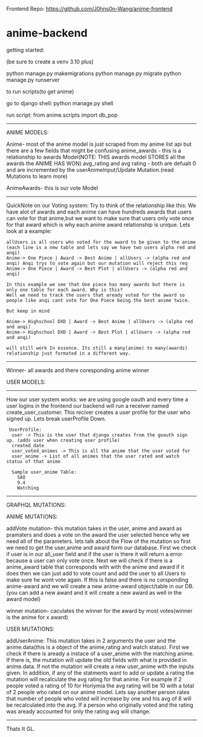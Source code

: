 Frontend Repo: https://github.com/J0hns0n-Wang/anime-frontend


# anime-backend

getting started:

(be sure to create a venv 3.10 plus)

python manage.py makemigrations
python manage.py migrate 
python manage.py runserver 

to run scripts(to get anime)

go to django shell: python manage.py shell

run script: from anime.scripts import db_pop

------------------------------------------------------------------

ANIME MODELS:

Anime- most of the anime model is just scraped from my anime list api but there are a few fields that might be confusing
anime_awards - this is a relationship to awards Model(NOTE: THIS awards model STORES all the awards the ANIME HAS WON)
avg_rating and avg rating - both are defualt 0 and are incremented by the userAnimeInput/Update Mutation.(read Mutations to learn more)

AnimeAwards- this is our vote Model 

------
QuickNote on our Voting system:
  Try to think of the relationship like this: 
    We have alot of awards and each anime can have hundreds awards that users can vote for that anime,but we want to make sure that users only vote once for that award which is why each anime award relationship is unique. Lets look at a example:
    
    allUsers is all users who voted for the award to be given to the anime 
    (each line is a new table and lets say we have two users alpha red and anqi) 
    Anime-> One Piece | Award -> Best Anime | allUsers -> (alpha red and anqi) Anqi trys to vote again but our mutation will reject this req
    Anime-> One Piece | Award -> Best Plot | allUsers -> (alpha red and anqi)
    
    In this example we see that One piece has many awards but there is only one table for each award. Why is this?
    Well we need to track the users that aready voted for the award so people like anqi cant vote for One Piece being the best anime twice.
    
    But keep in mind 
    
    Anime-> Highschool DXD | Award -> Best Anime | allUsers -> (alpha red and anqi)
    Anime-> Highschool DXD | Award -> Best Plot | allUsers -> (alpha red and anqi)
    
    will still work In essence. Its still a many(anime) to many(awards) relationship just formated in a different way.

------

Winner- all awards and there coresponding anime winner

USER MODELS:

------
  How our user system works:
    we are using google oauth and every time a user logins in the frontend our backend will run a receiver named create_user_customer. This reciver creates a user profile for the user who signed up. Lets break userProfile Down.
    
     UserProfile:
      user -> This is the user that django creates from the goauth sign up. (adds user when creating user profile)
      created_date 
      user_voted_animes -> This is all the anime that the user voted for 
      user_anime -> List of all animes that the user rated and watch status of that anime 
      
      Sample user_anime Table:
        SAO
        9.4
        Watching
------
 


GRAPHQL MUTATIONS:
 
ANIME MUTATIONS:

addVote mutation- this mutation takes in the user, anime and award as pramaters and does a vote on the award the user selected hence why we need all of the parameters. lets talk about the Flow of the mutation so first we need to get the user,anime and award form our database. First we check if user is in our all_user field and if the user is there it will return a error because a user can only vote once. Next we will check if there is a anime_award table that corresponds with with the anime and award if it does then we can just add to vote count and add the user to all Users to make sure he wont vote again. If this is false and there is no corsponding anime-award and we will create a new anime-award object/table in our DB.(you can add a new award and it will create a new award as well in the award model)

winner mutation- caculates the winner for the award by most votes(winner is the anime for x award)

USER MUTATIONS:

addUserAnime:
  This mutation takes in 2 arguments the user and the anime.data(this is a object of the anime,rating and watch status). First we check if there is aready a instace of a user_anime with the matching anime. If there is, the mutation will update the old fields with what is provided in anime.data. If not the mutation will create a new user_anime with the inputs given. In addition, if any of the statments want to add or update a rating the mutation will recalculate the avg rating for that anime. For example if 2 people voted a rating of 10 for Horiymia the avg rating will be 10 with a total of 2 people who rated on our anime model. Lets say another person rates that number of people who voted will increase by one and his avg of 8 will be recalculated into the avg. If a person who originally voted and the rating was aready accounted for only the rating avg will change.
  
  
  ------------------------------------------------------------------------------
 Thats It GL.

